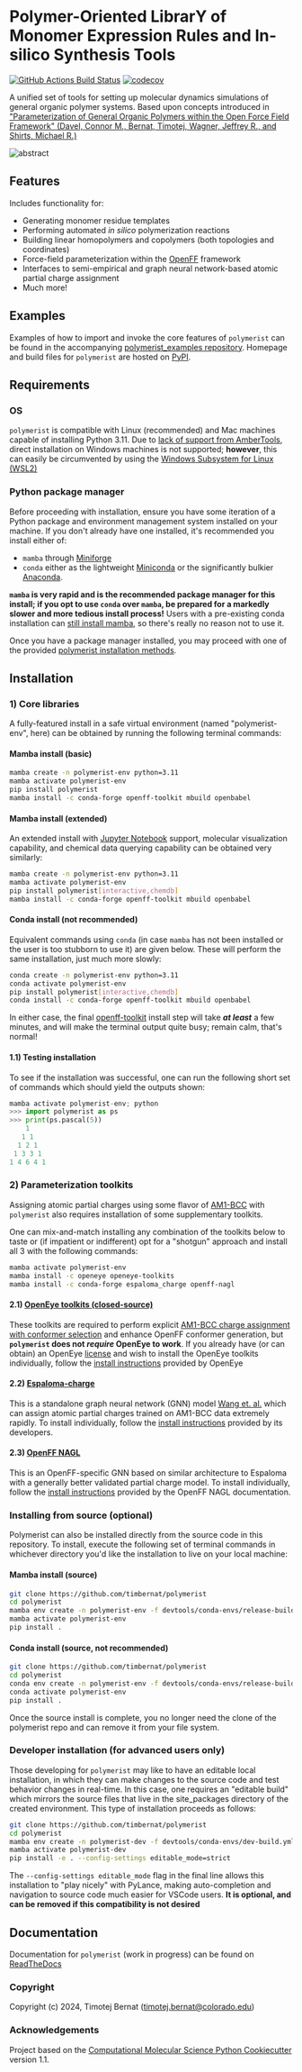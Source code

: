Polymer-Oriented LibrarY of Monomer Expression Rules and In-silico Synthesis Tools
==============================
[//]: # (Badges)
[![GitHub Actions Build Status](https://github.com/timbernat/polymerist/workflows/CI/badge.svg)](https://github.com/timbernat/polymerist/actions?query=workflow%3ACI)
[![codecov](https://codecov.io/gh/timbernat/polymerist/main/graph/badge.svg)](https://codecov.io/gh/timbernat/polymerist/branch/main)

A unified set of tools for setting up molecular dynamics simulations of general organic polymer systems. Based upon concepts introduced in ["Parameterization of General Organic Polymers within the Open Force Field Framework" (Davel, Connor M., Bernat, Timotej, Wagner, Jeffrey R., and Shirts, Michael R.)](https://pubs.acs.org/doi/10.1021/acs.jcim.3c01691)

![abstract](docs/_static/polymer_param_graphic_TOC.png)

## Features
Includes functionality for:
* Generating monomer residue templates
* Performing automated *in silico* polymerization reactions
* Building linear homopolymers and copolymers (both topologies and coordinates)
* Force-field parameterization within the [OpenFF](https://openforcefield.org/about/organization/) framework
* Interfaces to semi-empirical and graph neural network-based atomic partial charge assignment
* Much more!
  
## Examples
Examples of how to import and invoke the core features of `polymerist` can be found in the accompanying [polymerist_examples repository](https://github.com/timbernat/polymerist_examples). Homepage and build files for `polymerist` are hosted on [PyPI](https://pypi.org/project/polymerist/).

## Requirements
### OS
`polymerist` is compatible with Linux (recommended) and Mac machines capable of installing Python 3.11. Due to [lack of support from AmberTools](https://ambermd.org/InstWindows.php), direct installation on Windows machines is not supported; **however**, this can easily be circumvented by using the [Windows Subsystem for Linux (WSL2)](https://learn.microsoft.com/en-us/windows/wsl/install)

### Python package manager
Before proceeding with installation, ensure you have some iteration of a Python package and environment management system installed on your machine. If you don't already have one installed, it's recommended you install either of:
* `mamba` through [Miniforge](https://mamba.readthedocs.io/en/latest/installation/mamba-installation.html)
* `conda` either as the lightweight [Miniconda](https://docs.anaconda.com/free/miniconda/miniconda-install/) or the significantly bulkier [Anaconda](https://www.anaconda.com/download). 
  
**`mamba` is very rapid and is the recommended package manager for this install; if you opt to use `conda` over `mamba`, be prepared for a markedly slower and more tedious install process!** Users with a pre-existing conda installation can [still install mamba](https://anaconda.org/conda-forge/mamba), so there's really no reason not to use it.
  
Once you have a package manager installed, you may proceed with one of the provided [polymerist installation methods](#installation).

## Installation
### 1) Core libraries
A fully-featured install in a safe virtual environment (named "polymerist-env", here) can be obtained by running the following terminal commands:

#### Mamba install (basic)
```bash
mamba create -n polymerist-env python=3.11
mamba activate polymerist-env
pip install polymerist
mamba install -c conda-forge openff-toolkit mbuild openbabel
```

#### Mamba install (extended)
An extended install with [Jupyter Notebook](https://jupyter.org/) support, molecular visualization capability, and chemical data querying capability can be obtained very similarly:
```bash
mamba create -n polymerist-env python=3.11
mamba activate polymerist-env
pip install polymerist[interactive,chemdb]
mamba install -c conda-forge openff-toolkit mbuild openbabel
```

#### Conda install (not recommended)
Equivalent commands using `conda` (in case `mamba` has not been installed or the user is too stubborn to use it) are given below. These will perform the same installation, just much more slowly:
```bash
conda create -n polymerist-env python=3.11
conda activate polymerist-env
pip install polymerist[interactive,chemdb]
conda install -c conda-forge openff-toolkit mbuild openbabel
```

In either case, the final [openff-toolkit](https://github.com/openforcefield/openff-toolkit) install step will take **_at least_** a few minutes, and will make the terminal output quite busy; remain calm, that's normal! 

#### 1.1) Testing installation
To see if the installation was successful, one can run the following short set of commands which should yield the outputs shown:
```python
mamba activate polymerist-env; python
>>> import polymerist as ps
>>> print(ps.pascal(5))
    1    
   1 1   
  1 2 1  
 1 3 3 1 
1 4 6 4 1
```

### 2) Parameterization toolkits
Assigning atomic partial charges using some flavor of [AM1-BCC](https://docs.eyesopen.com/toolkits/python/quacpactk/molchargetheory.html#am1bcc-charges) with `polymerist` also requires installation of some supplementary toolkits.

One can mix-and-match installing any combination of the toolkits below to taste or (if impatient or indifferent) opt for a "shotgun" approach and install all 3 with the following commands:
```bash
mamba activate polymerist-env
mamba install -c openeye openeye-toolkits
mamba install -c conda-forge espaloma_charge openff-nagl
```

#### 2.1) [OpenEye toolkits (closed-source)](https://docs.eyesopen.com/toolkits/python/intro.html)
These toolkits are required to perform explicit [AM1-BCC charge assignment with conformer selection](https://docs.eyesopen.com/toolkits/python/quacpactk/molchargetheory.html#elf-conformer-selection) and enhance OpenFF conformer generation, but **`polymerist` does not *require* OpenEye to work**. If you already have (or can obtain) an OpenEye [license](https://docs.eyesopen.com/toolkits/python/quickstart-python/license.html) and wish to install the OpenEye toolkits individually, follow the [install instructions](https://docs.eyesopen.com/toolkits/python/quickstart-python/linuxosx_anaconda.html#:~:text=Install%20the%20OpenEye%20Python%20Toolkits%20into%20the%20new%20environment%3A) provided by OpenEye

#### 2.2) [Espaloma-charge](https://github.com/choderalab/espaloma-charge)
This is a standalone graph neural network (GNN) model [Wang et. al.](https://pubs.acs.org/doi/10.1021/acs.jpca.4c01287) which can assign atomic partial charges trained on AM1-BCC data extremely rapidly. To install individually, follow the [install instructions](https://github.com/choderalab/espaloma-charge?tab=readme-ov-file#installation) provided by its developers.

#### 2.3) [OpenFF NAGL](https://docs.openforcefield.org/projects/nagl/en/latest/index.html)
This is an OpenFF-specific GNN based on similar architecture to Espaloma with a generally better validated partial charge model. To install individually, follow the [install instructions](https://docs.openforcefield.org/projects/nagl/en/latest/installation.html#:~:text=If%20you%20prefer%2C%20NAGL%20may%20be%20installed%20into%20the%20current%20environment%3A) provided by the OpenFF NAGL documentation.


### Installing from source (optional)
Polymerist can also be installed directly from the source code in this repository. To install, execute the following set of terminal commands in whichever directory you'd like the installation to live on your local machine:

#### Mamba install (source)
```bash
git clone https://github.com/timbernat/polymerist
cd polymerist
mamba env create -n polymerist-env -f devtools/conda-envs/release-build.yml
mamba activate polymerist-env
pip install .
```

#### Conda install (source, not recommended)
```bash
git clone https://github.com/timbernat/polymerist
cd polymerist
conda env create -n polymerist-env -f devtools/conda-envs/release-build.yml
conda activate polymerist-env
pip install .
```
Once the source install is complete, you no longer need the clone of the polymerist repo and can remove it from your file system.

### Developer installation (for advanced users only)
Those developing for `polymerist` may like to have an editable local installation, in which they can make changes to the source code and test behavior changes in real-time. In this case, one requires an "editable build" which mirrors the source files that live in the site_packages directory of the created environment. This type of installation proceeds as follows:
```bash
git clone https://github.com/timbernat/polymerist
cd polymerist
mamba env create -n polymerist-dev -f devtools/conda-envs/dev-build.yml
mamba activate polymerist-dev
pip install -e . --config-settings editable_mode=strict
```
The `--config-settings editable_mode` flag in the final line allows this installation to "play nicely" with PyLance, making auto-completion and navigation to source code much easier for VSCode users. **It is optional, and can be removed if this compatibility is not desired**

## Documentation
Documentation for `polymerist` (work in progress) can be found on [ReadTheDocs](https://polymerist.readthedocs.io/en/latest/index.html)

### Copyright

Copyright (c) 2024, Timotej Bernat (timotej.bernat@colorado.edu)

### Acknowledgements
 
Project based on the 
[Computational Molecular Science Python Cookiecutter](https://github.com/molssi/cookiecutter-cms) version 1.1.
